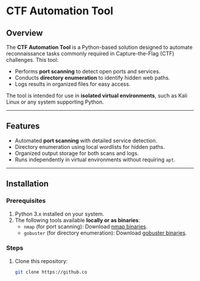 # CTF Automation Tool

## Overview
The **CTF Automation Tool** is a Python-based solution designed to automate reconnaissance tasks commonly required in Capture-the-Flag (CTF) challenges. This tool:
- Performs **port scanning** to detect open ports and services.
- Conducts **directory enumeration** to identify hidden web paths.
- Logs results in organized files for easy access.

The tool is intended for use in **isolated virtual environments**, such as Kali Linux or any system supporting Python.

---

## Features
- Automated **port scanning** with detailed service detection.
- Directory enumeration using local wordlists for hidden paths.
- Organized output storage for both scans and logs.
- Runs independently in virtual environments without requiring `apt`.

---

## Installation

### Prerequisites
1. Python 3.x installed on your system.
2. The following tools available **locally or as binaries**:
   - `nmap` (for port scanning): Download [nmap binaries](https://nmap.org/download.html).
   - `gobuster` (for directory enumeration): Download [gobuster binaries](https://github.com/OJ/gobuster/releases).

### Steps
1. Clone this repository:
   ```bash
   git clone https://github.co
